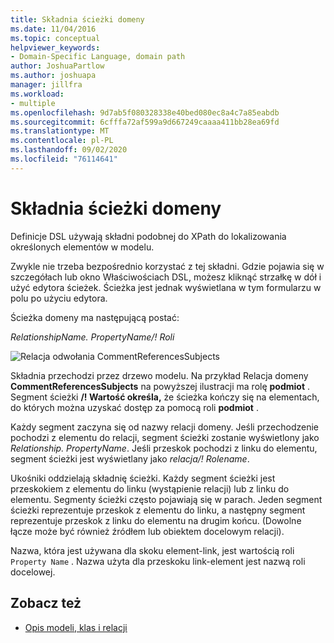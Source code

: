 ```yaml
---
title: Składnia ścieżki domeny
ms.date: 11/04/2016
ms.topic: conceptual
helpviewer_keywords:
- Domain-Specific Language, domain path
author: JoshuaPartlow
ms.author: joshuapa
manager: jillfra
ms.workload:
- multiple
ms.openlocfilehash: 9d7ab5f080328338e40bed080ec8a4c7a85eabdb
ms.sourcegitcommit: 6cfffa72af599a9d667249caaaa411bb28ea69fd
ms.translationtype: MT
ms.contentlocale: pl-PL
ms.lasthandoff: 09/02/2020
ms.locfileid: "76114641"
---
```

# <a name="domain-path-syntax"></a>Składnia ścieżki domeny
Definicje DSL używają składni podobnej do XPath do lokalizowania określonych elementów w modelu.

 Zwykle nie trzeba bezpośrednio korzystać z tej składni. Gdzie pojawia się w szczegółach lub okno Właściwościach DSL, możesz kliknąć strzałkę w dół i użyć edytora ścieżek. Ścieżka jest jednak wyświetlana w tym formularzu w polu po użyciu edytora.

 Ścieżka domeny ma następującą postać:

 *RelationshipName. PropertyName/! Roli*

 ![Relacja odwołania CommentReferencesSubjects](../modeling/media/dsl_reference.png)

 Składnia przechodzi przez drzewo modelu. Na przykład Relacja domeny **CommentReferencesSubjects** na powyższej ilustracji ma rolę **podmiot** . Segment ścieżki **/! Wartość określa,** że ścieżka kończy się na elementach, do których można uzyskać dostęp za pomocą roli **podmiot** .

 Każdy segment zaczyna się od nazwy relacji domeny. Jeśli przechodzenie pochodzi z elementu do relacji, segment ścieżki zostanie wyświetlony jako *Relationship. PropertyName*. Jeśli przeskok pochodzi z linku do elementu, segment ścieżki jest wyświetlany jako *relacja/! Rolename*.

 Ukośniki oddzielają składnię ścieżki. Każdy segment ścieżki jest przeskokiem z elementu do linku (wystąpienie relacji) lub z linku do elementu. Segmenty ścieżki często pojawiają się w parach. Jeden segment ścieżki reprezentuje przeskok z elementu do linku, a następny segment reprezentuje przeskok z linku do elementu na drugim końcu. (Dowolne łącze może być również źródłem lub obiektem docelowym relacji).

 Nazwa, która jest używana dla skoku element-link, jest wartością roli `Property Name` . Nazwa użyta dla przeskoku link-element jest nazwą roli docelowej.

## <a name="see-also"></a>Zobacz też

- [Opis modeli, klas i relacji](../modeling/understanding-models-classes-and-relationships.md)
